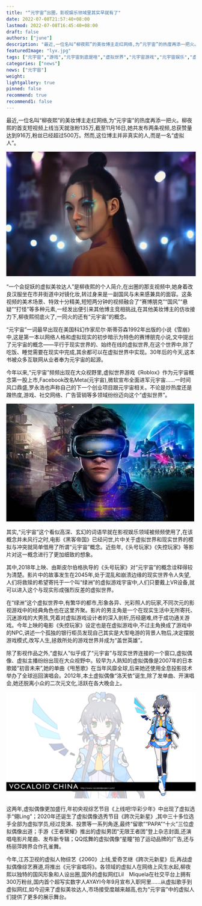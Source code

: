 ```yaml
---
title: "“元宇宙”出圈，影视娱乐领域里其实早就有了"
date: 2022-07-08T21:57:40+08:00
lastmod: 2022-07-08T16:45:40+08:00
draft: false
authors: ["june"]
description: "最近,一位名叫“柳夜熙”的美妆博主走红网络,为“元宇宙”的热度再添一把火。柳夜熙的首支短视频上线当天就涨粉135万,截至11月16日,她共发布两条视频,总获赞量达到916万,粉丝已经超过500万。然而,这位博主并非真实的人,而是一名“虚拟人”。"
featuredImage: "lyx.jpg"
tags: ["元宇宙","游戏","元宇宙到底是啥","虚拟世界","元宇宙游戏","元宇宙娱乐","虚拟人"]
categories: ["news"]
news: ["元宇宙"]
weight: 
lightgallery: true
pinned: false
recommend: true
recommend1: false
---
```



最近,一位名叫“柳夜熙”的美妆博主走红网络,为“元宇宙”的热度再添一把火。柳夜熙的首支短视频上线当天就涨粉135万,截至11月16日,她共发布两条视频,总获赞量达到916万,粉丝已经超过500万。然而,这位博主并非真实的人,而是一名“虚拟人”。

![img](lyx.jpg)



“一个会捉妖的虚拟美妆达人”是柳夜熙的个人简介,在出圈的那支视频中,她身着改良汉服坐在市井街道中对镜化妆,转过身来是一副国风与未来感兼具的面容。这条视频的美术场景、特效十分精美,短短两分钟的视频融合了“赛博朋克”“国风”“悬疑”“打怪”等多种元素,一经发出便引来其他博主竞相挑战,在其他美妆博主的仿妆接力下,柳夜熙彻底火了,一同火的还有“元宇宙”的概念。

“元宇宙”一词最早出现在美国科幻作家尼尔·斯蒂芬森1992年出版的小说《雪崩》中,这是第一本以网络人格和虚拟现实的初步暗示为特色的赛博朋克小说,文中提出了元宇宙的概念——平行于现实世界的、始终在线的虚拟世界,在这个世界中,除了吃饭、睡觉需要在现实中完成,其余都可以在虚拟世界中实现。30年后的今天,这本书被众多互联网从业者奉为元宇宙的起源。

今年以来,“元宇宙”频频出现在大众视野里,虚拟世界游戏《Roblox》作为元宇宙概念第一股上市,Facebook改名Meta(元宇宙),微软宣布全面进军元宇宙……一时间风口鼎盛,罗永浩也声称自己的下一个创业项目跟元宇宙相关。不论是炒热度还是蹭热度,游戏、社交网络、广告营销等多领域纷纷迈向这个“虚拟世界”。

![img](thwj.jpg)

其实,“元宇宙”这个看似高深、玄幻的词语早就在影视娱乐领域被频频使用了,在该概念并未风行之时,电影《黑客帝国》已经问世,片中关于虚拟世界和现实世界的模拟与冲突就简单借用了所谓“元宇宙”概念。近些年,《头号玩家》《失控玩家》等影片对这一概念进行了更加细致的想象。

其中,2018年上映、由斯皮尔伯格执导的《头号玩家》对“元宇宙”的概念诠释得较为清楚。影片中的故事发生在2045年,处于混乱和崩溃边缘的现实世界令人失望,人们将救赎的希望寄托于一个叫“绿洲”的虚拟游戏宇宙中,人们只要戴上VR设备,就可以进入这个与现实形成强烈反差的虚拟世界。

在“绿洲”这个虚拟世界中,有繁华的都市,形象各异、光彩照人的玩家,不同次元的影视游戏中的经典角色也在这里齐聚。影片的男主角是一个在现实生活中无所寄托、沉迷游戏的大男孩,凭着对虚拟游戏设计者的深入剖析,历经磨难,终于成功通关游戏。今年上映的电影《失控玩家》设定也是在虚拟游戏中,不过主角换成了游戏中的NPC,讲述一个孤独的银行柜员发现自己其实是大型电游的背景人物后,决定摆脱游戏模式,改写人生,拯救所处的游戏世界并成为“盖世英雄”。

除了影视作品之外,“虚拟人”似乎成了“元宇宙”与现实世界连接的一个窗口,虚拟偶像、虚拟主播纷纷出现在大众视野中。较早为人熟知的虚拟偶像是2007年的日本歌姬“初音未来”,她的单曲《甩葱歌》在当年风靡全球,后来她还使用全息投影技术举办了全球巡回演唱会。2012年,本土虚拟偶像“洛天依”诞生,除了发单曲、开演唱会,她还脱离小众的二次元文化,活跃在各大晚会上。

![img](lty.jpg)



这两年,虚拟偶像更加盛行,年初央视综艺节目《上线吧!华彩少年》中出现了虚拟选手“翎Ling”；2020年还诞生了虚拟偶像选秀节目《跨次元新星》,其中三十多位选手全部为虚拟学员,经过竞演、投票等一系列角逐,最终“留歌”“PAPA”“十火”三位虚拟偶像出道；手游《王者荣耀》推出的虚拟男团“无限王者团”登上杂志封面,还演唱电影片尾曲、发布新专辑；QQ炫舞的虚拟偶像“星瞳”拍了运动品牌的广告,还与杨丽萍跨界合作孔雀舞。

今年,江苏卫视的虚拟人物综艺《2060》上线,爱奇艺继《跨次元新星》后,再战虚拟偶像综艺赛道,将推出《元宇宙唱将》。各领域的虚拟人在网络上风生水起,柳夜熙以独特的国风形象和人设出圈,国外的虚拟网红Lil　Miquela在社交平台上拥有300万粉丝,国内首个超写实数字人AYAYI今年9月宣布入职阿里……从虚拟歌手到虚拟网红,如今迎来了虚拟美妆达人,市场接受度越来越高,也为“元宇宙”中的虚拟人们提供了更多的展示舞台。